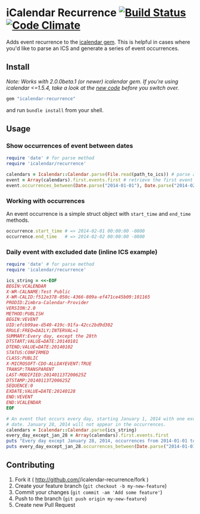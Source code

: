 # iCalendar Recurrence [![Build Status](https://travis-ci.org/icalendar/icalendar-recurrence.svg?branch=master)](https://travis-ci.org/icalendar/icalendar-recurrence) [![Code Climate](https://codeclimate.com/github/icalendar/icalendar-recurrence.png)](https://codeclimate.com/github/icalendar/icalendar-recurrence) 

Adds event recurrence to the [icalendar gem](https://github.com/icalendar/icalendar). This is helpful in cases where you'd like to parse an ICS and generate a series of event occurrences.

## Install

_Note: Works with 2.0.0beta.1 (or newer) icalendar gem. If you're using icalendar <=1.5.4, take a look at the [new code](https://github.com/icalendar/icalendar/tree/2.0beta) before you switch over._

```ruby
gem "icalendar-recurrence"
```

and run `bundle install` from your shell.

## Usage

### Show occurrences of event between dates

```ruby
require 'date' # for parse method
require 'icalendar/recurrence'

calendars = Icalendar::Calendar.parse(File.read(path_to_ics)) # parse an ICS file
event = Array(calendars).first.events.first # retrieve the first event
event.occurrences_between(Date.parse("2014-01-01"), Date.parse("2014-02-01")) # get all occurrence for one month
```

### Working with occurrences

An event occurrence is a simple struct object with `start_time` and `end_time` methods.

```ruby
occurrence.start_time # => 2014-02-01 00:00:00 -0800
occurrence.end_time   # => 2014-02-02 00:00:00 -0800
```

### Daily event with excluded date (inline ICS example)

```ruby
require 'date' # for parse method
require 'icalendar/recurrence'

ics_string = <<-EOF
BEGIN:VCALENDAR
X-WR-CALNAME:Test Public
X-WR-CALID:f512e378-050c-4366-809a-ef471ce45b09:101165
PRODID:Zimbra-Calendar-Provider
VERSION:2.0
METHOD:PUBLISH
BEGIN:VEVENT
UID:efcb99ae-d540-419c-91fa-42cc2bd9d302
RRULE:FREQ=DAILY;INTERVAL=1
SUMMARY:Every day, except the 28th
DTSTART;VALUE=DATE:20140101
DTEND;VALUE=DATE:20140102
STATUS:CONFIRMED
CLASS:PUBLIC
X-MICROSOFT-CDO-ALLDAYEVENT:TRUE
TRANSP:TRANSPARENT
LAST-MODIFIED:20140113T200625Z
DTSTAMP:20140113T200625Z
SEQUENCE:0
EXDATE;VALUE=DATE:20140128
END:VEVENT
END:VCALENDAR
EOF

# An event that occurs every day, starting January 1, 2014 with one excluded 
# date. January 28, 2014 will not appear in the occurrences.
calendars = Icalendar::Calendar.parse(ics_string)
every_day_except_jan_28 = Array(calendars).first.events.first
puts "Every day except January 28, 2014, occurrences from 2014-01-01 to 2014-02-01:"
puts every_day_except_jan_28.occurrences_between(Date.parse("2014-01-01"), Date.parse("2014-02-01"))
```

## Contributing

1. Fork it ( http://github.com/<my-github-username>/icalendar-recurrence/fork )
2. Create your feature branch (`git checkout -b my-new-feature`)
3. Commit your changes (`git commit -am 'Add some feature'`)
4. Push to the branch (`git push origin my-new-feature`)
5. Create new Pull Request
